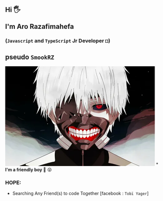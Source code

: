 ## <p> Hi &#128400;</p> I'm Aro Razafimahefa 
### (`Javascript` and `TypeScript` Jr Developer ◘)
## pseudo `SmookRZ`
![kaneki](./myProfil.jpg) * <strong> I'm a friendly boy </strong> &#x1F47B; &#x1F61D;
### HOPE:
* Searching Any Friend(s) to code Together [facebook : `Tobï Yager`]
